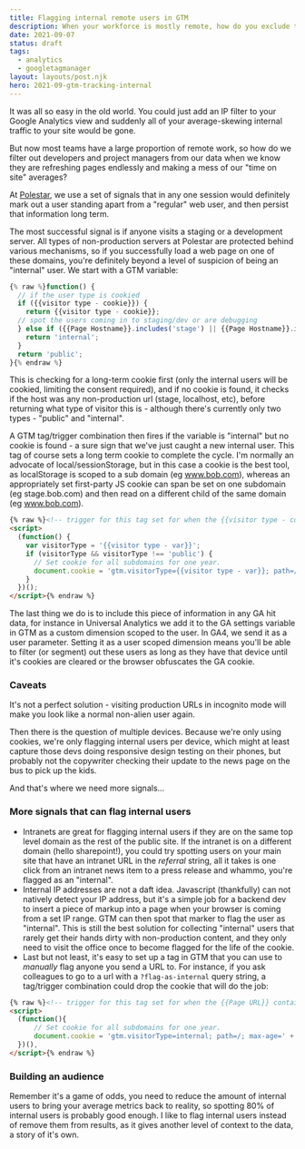 ```yaml
---
title: Flagging internal remote users in GTM
description: When your workforce is mostly remote, how do you exclude them from results?
date: 2021-09-07
status: draft
tags:
  - analytics
  - googletagmanager
layout: layouts/post.njk
hero: 2021-09-gtm-tracking-internal
---
```


It was all so easy in the old world. You could just add an IP filter to your Google Analytics view and suddenly all of your average-skewing internal traffic to your site would be gone.

But now most teams have a large proportion of remote work, so how do we filter out developers and project managers from our data when we know they are refreshing pages endlessly and making a mess of our "time on site" averages?

At [Polestar](https://www.polestar.com), we use a set of signals that in any one session would definitely mark out a user standing apart from a "regular" web user, and then persist that information long term.

The most successful signal is if anyone visits a staging or a development server. All types of non-production servers at Polestar are protected behind various mechanisms, so if you successfully load a web page on one of these domains, you're definitely beyond a level of suspicion of being an "internal" user. We start with a GTM variable:


```js
{% raw %}function() {
  // if the user type is cookied
  if ({{visitor type - cookie}}) {
    return {{visitor type - cookie}};
  // spot the users coming in to staging/dev or are debugging
  } else if ({{Page Hostname}}.includes('stage') || {{Page Hostname}}.includes('local')) {
    return 'internal';
  }
  return 'public';
}{% endraw %}  
```

This is checking for a long-term cookie first (only the internal users will be cookied, limiting the consent required), and if no cookie is found, it checks if the host was any non-production url (stage, localhost, etc), before returning what type of visitor this is - although there's currently only two types - "public" and "internal".

A GTM tag/trigger combination then fires if the variable is "internal" but no cookie is found - a sure sign that we've just caught a new internal user. This tag of course sets a long term cookie to complete the cycle. I'm normally an advocate of local/sessionStorage, but in this case a cookie is the best tool, as localStorage is scoped to a sub domain (eg www.bob.com), whereas an appropriately set first-party JS cookie can span be set on one subdomain (eg stage.bob.com) and then read on a different child of the same domain (eg www.bob.com).

```html
{% raw %}<!-- trigger for this tag set for when the {{visitor type - cookie}} is undefined & {{visitor type - var}} is NOT "public" -->
<script>
  (function() {
    var visitorType = '{{visitor type - var}}';
    if (visitorType && visitorType !== 'public') {
      // Set cookie for all subdomains for one year.
      document.cookie = 'gtm.visitorType={{visitor type - var}}; path=/; max-age=' + (60*60*24*365) + '; domain=.polestar.com'; 
    }
  })();
</script>{% endraw %}  
```

The last thing we do is to include this piece of information in any GA hit data, for instance in Universal Analytics we add it to the GA settings variable in GTM as a custom dimension scoped to the user. In GA4, we send it as a user parameter. Setting it as a user scoped dimension means you'll be able to filter (or segment) out these users as long as they have that device until it's cookies are cleared or the browser obfuscates the GA cookie.

### Caveats

It's not a perfect solution - visiting production URLs in incognito mode will make you look like a normal non-alien user again.

Then there is the question of multiple devices. Because we're only using cookies, we're only flagging internal users per device, which might at least capture those devs doing responsive design testing on their phones, but probably not the copywriter checking their update to the news page on the bus to pick up the kids. 

And that's where we need more signals...

### More signals that can flag internal users

- Intranets are great for flagging internal users if they are on the same top level domain as the rest of the public site. If the intranet is on a different domain (hello sharepoint!), you could try spotting users on your main site that have an intranet URL in the _referral_ string, all it takes is one click from an intranet news item to a press release and whammo, you're flagged as an "internal".
- Internal IP addresses are not a daft idea. Javascript (thankfully) can not natively detect your IP address, but it's a simple job for a backend dev to insert a piece of markup into a page when your browser is coming from a set IP range. GTM can then spot that marker to flag the user as "internal". This is still the best solution for collecting "internal" users that rarely get their hands dirty with non-production content, and they only need to visit the office once to become flagged for the life of the cookie.
- Last but not least, it's easy to set up a tag in GTM that you can use to _manually_ flag anyone you send a URL to. For instance, if you ask colleagues to go to a url with a `?flag-as-internal` query string, a tag/trigger combination could drop the cookie that will do the job:
```html
{% raw %}<!-- trigger for this tag set for when the {{Page URL}} contains 'flag-as-internal' -->
<script>
  (function(){
      // Set cookie for all subdomains for one year.
      document.cookie = 'gtm.visitorType=internal; path=/; max-age=' + (60*60*24*365) + '; domain=.polestar.com'; 
  })(),
</script>{% endraw %}  
```

### Building an audience

Remember it's a game of odds, you need to reduce the amount of internal users to bring your average metrics back to reality, so spotting 80% of internal users is probably good enough. I like to flag internal users instead of remove them from results, as it gives another level of context to the data, a story of it's own.


